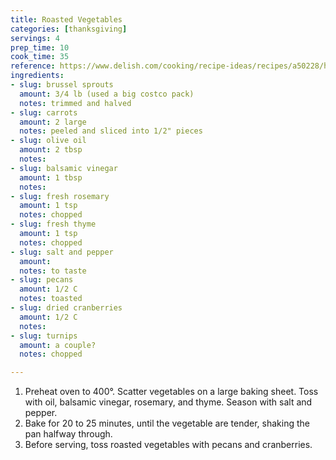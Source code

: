 ```yaml
---
title: Roasted Vegetables
categories: [thanksgiving]
servings: 4
prep_time: 10
cook_time: 35
reference: https://www.delish.com/cooking/recipe-ideas/recipes/a50228/holiday-roasted-vegetables-recipe/ 
ingredients:
- slug: brussel sprouts
  amount: 3/4 lb (used a big costco pack)
  notes: trimmed and halved
- slug: carrots
  amount: 2 large
  notes: peeled and sliced into 1/2" pieces
- slug: olive oil
  amount: 2 tbsp
  notes:
- slug: balsamic vinegar
  amount: 1 tbsp
  notes:
- slug: fresh rosemary
  amount: 1 tsp
  notes: chopped
- slug: fresh thyme
  amount: 1 tsp
  notes: chopped
- slug: salt and pepper
  amount:
  notes: to taste
- slug: pecans
  amount: 1/2 C
  notes: toasted
- slug: dried cranberries
  amount: 1/2 C
  notes:
- slug: turnips
  amount: a couple?
  notes: chopped

---
```


1. Preheat oven to 400°. Scatter vegetables on a large baking sheet. Toss with oil, balsamic vinegar, rosemary, and thyme. Season with salt and pepper.
2. Bake for 20 to 25 minutes, until the vegetable are tender, shaking the pan halfway through.
3. Before serving, toss roasted vegetables with pecans and cranberries.
